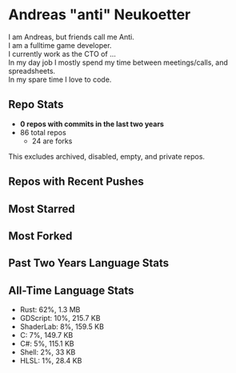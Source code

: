 
# Andreas "anti" Neukoetter

I am Andreas, but friends call me Anti.  
I am a fulltime game developer.  
I currently work as the CTO of ...  
In my day job I mostly spend my time between meetings/calls, and spreadsheets.  
In my spare time I love to code.  

## Repo Stats
- **0 repos with commits in the last two years**
- 86 total repos
  - 24 are forks

This excludes archived, disabled, empty, and private repos.

## Repos with Recent Pushes


## Most Starred


## Most Forked


## Past Two Years Language Stats


## All-Time Language Stats
- Rust: 62%, 1.3 MB
- GDScript: 10%, 215.7 KB
- ShaderLab: 8%, 159.5 KB
- C: 7%, 149.7 KB
- C#: 5%, 115.1 KB
- Shell: 2%, 33 KB
- HLSL: 1%, 28.4 KB

